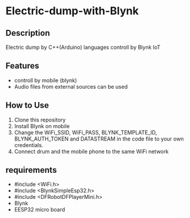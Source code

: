 # Electric-dump-with-Blynk

## Description
Electric dump  by C++(Arduino) languages controll by Blynk IoT

## Features
- controll by mobile (blynk)
- Audio files from external sources can be used

## How to Use
1. Clone this repository
2. Install Blynk on mobile
3. Change the WiFi_SSID, WiFi_PASS, BLYNK_TEMPLATE_ID, BLYNK_AUTH_TOKEN and DATASTREAM in the code file to your own credentials.
4. Connect drum and the mobile phone to the same WiFi network

## requirements
- #include <WiFi.h>
- #include <BlynkSimpleEsp32.h>
- #include <DFRobotDFPlayerMini.h>
- Blynk
- EESP32 micro board
